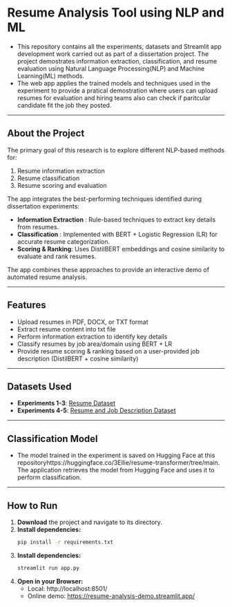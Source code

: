 #  Resume Analysis Tool using NLP and ML
- This repository contains all the experiments, datasets and Streamlit app development work carried out as part of a dissertation project. The project demostrates information extraction, classification, and resume evaluation using Natural Language Processing(NLP) and Machine Learning(ML) methods.
- The web app applies the trained models and techniques used in the experiment to provide a pratical demostration where users can upload resumes for evaluation and hiring teams also can check if paritcular candidate fit the job they posted.
---

## About the Project
The primary goal of this research is to explore different NLP-based methods for:  
1. Resume information extraction 
2. Resume classification 
3. Resume scoring and evaluation

The app integrates the best-performing techniques identified during dissertation experiments:

-  **Information Extraction** :  Rule-based techniques to extract key details from resumes.  
-  **Classification** :  Implemented with BERT + Logistic Regression (LR) for accurate resume categorization.  
-  **Scoring & Ranking**:  Uses DistilBERT embeddings and cosine similarity to evaluate and rank resumes.  

The app combines these approaches to provide an interactive demo of automated resume analysis.

---

##  Features

- Upload resumes in PDF, DOCX, or TXT format  
- Extract resume content into txt file
- Perform information extraction to identify key details  
- Classify resumes by job area/domain using BERT + LR 
- Provide resume scoring & ranking based on a user-provided job description (DistilBERT + cosine similarity)  


---

## Datasets Used

- **Experiments 1-3**: [Resume Dataset](https://www.kaggle.com/datasets/gauravduttakiit/resume-dataset)  
- **Experiments 4-5**: [Resume and Job Description Dataset](https://www.kaggle.com/datasets/pranavvenugo/resume-and-job-description)  

---

## Classification Model 
- The model trained in the experiment is saved on Hugging Face at this repositoryhttps://huggingface.co/3Ellie/resume-transformer/tree/main. The application retrieves the model from Hugging Face and uses it to perform classification.

---

## How to Run

1. **Download** the project and navigate to its directory.  
2. **Install dependencies:**  
   ```bash
   pip install -r requirements.txt
3. **Install dependencies:**  
   ```bash
   streamlit run app.py
4. **Open in your Browser:**
   - Local: http://localhost:8501/ 
   - Online demo: https://resume-analysis-demo.streamlit.app/

